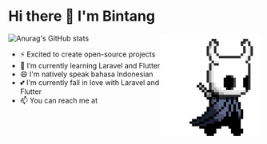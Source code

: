 <h1 style="center">
    Hi there 👋 I'm Bintang
</h1>


 <img align="right" src="https://raw.githubusercontent.com/TanZng/TanZng/master/assets/hollor_knight3.gif" width="200"/>
 
 ![Anurag's GitHub stats](https://github-readme-stats.vercel.app/api?username=bint30&show_icons=true&theme=radical)

- ⚡ Excited to create open-source projects
- 🌱 I’m currently learning Laravel and Flutter
- 😄 I'm natively speak bahasa Indonesian
- 💕 I'm currently fall in love with Laravel and Flutter
- 📫 You can reach me at 





